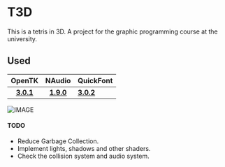 # T3D
 This is a tetris in 3D. A project for the graphic programming course at the university.
 
 ## Used
 |   OpenTK     |          NAudio          | QuickFont |
|:------:|:-----------------------:|:----------------|
| [**3.0.1**](https://www.nuget.org/packages/OpenTK/) |   [**1.9.0**](https://www.nuget.org/packages/NAudio/) | [**3.0.2**](https://www.nuget.org/packages/QuickFont/) |


![IMAGE](https://i.imgur.com/poJ0SWQ.png)

 #### TODO
 * Reduce Garbage Collection.
 * Implement lights, shadows and other shaders.
 * Check the collision system and audio system.
